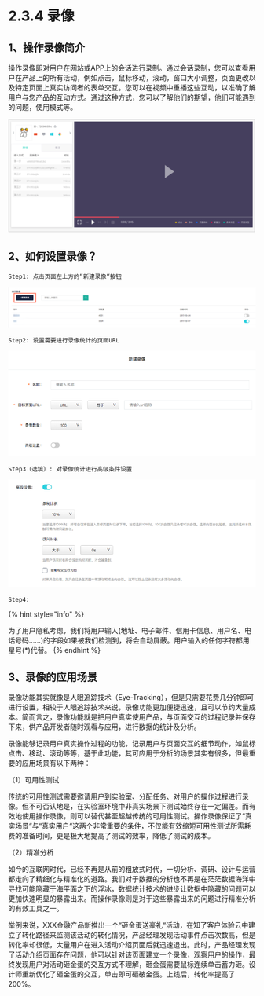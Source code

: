 # 2.3.4 录像

## 1、操作录像简介

操作录像即对用户在网站或APP上的会话进行录制。通过会话录制，您可以查看用户在产品上的所有活动，例如点击，鼠标移动，滚动，窗口大小调整，页面更改以及特定页面上真实访问者的表单交互。您可以在视频中重播这些互动，以准确了解用户与您产品的互动方式。通过这种方式，您可以了解他们的期望，他们可能遇到的问题，使用模式等。

![&#x5F55;&#x50CF;&#x64AD;&#x653E;&#x754C;&#x9762;&#x56FE;](../../.gitbook/assets/image%20%2839%29.png)

## 2、如何设置录像？

```text
Step1: 点击页面左上方的“新建录像“按钮
```

![&#x65B0;&#x5EFA;&#x5F55;&#x50CF;&#x9875;&#x9762;](../../.gitbook/assets/ping-mu-kuai-zhao-20180813-xia-wu-8.26.23-fu-ben.png)

```text
Step2: 设置需要进行录像统计的页面URL
```

![&#x65B0;&#x5EFA;&#x5F55;&#x50CF;-&#x57FA;&#x7840;&#x8BBE;&#x7F6E;](../../.gitbook/assets/ping-mu-kuai-zhao-20180813-xia-wu-8.28.37.png)

```text
Step3（选填）: 对录像统计进行高级条件设置
```

![&#x65B0;&#x5EFA;&#x5F55;&#x50CF;-&#x9AD8;&#x7EA7;&#x8BBE;&#x7F6E;](../../.gitbook/assets/ping-mu-kuai-zhao-20180813-xia-wu-8.28.48.png)

```text
Step4: 
```

{% hint style="info" %}

为了用户隐私考虑，我们将用户输入\(地址、电子邮件、信用卡信息、用户名、电话号码……\)的字段如果被我们检测到，将会自动屏蔽。用户输入的任何字符都用星号\(\*\)代替。
{% endhint %}

## 3、录像的应用场景

录像功能其实就像是人眼追踪技术（Eye-Tracking），但是只需要花费几分钟即可进行设置，相较于人眼追踪技术来说，录像功能更加便捷迅速，且可以节约大量成本。简而言之，录像功能就是把用户真实使用产品，与页面交互的过程记录并保存下来，供产品开发者随时观看与应用，进行数据的统计及分析。

录像能够记录用户真实操作过程的功能，记录用户与页面交互的细节动作，如鼠标点击、移动、滚动等等，基于此功能，其可应用于分析的场景其实有很多，但最重要的应用场景有以下两种：

（1）可用性测试

传统的可用性测试需要邀请用户到实验室、分配任务、对用户的操作过程进行录像。但不可否认地是，在实验室环境中非真实场景下测试始终存在一定偏差。而有效地使用操作录像，则可以替代甚至超越传统的可用性测试。操作录像保证了“真实场景“与“真实用户“这两个非常重要的条件，不仅能有效缩短可用性测试所需耗费的准备时间，更是极大地提高了测试的效率，降低了测试的成本。

（2）精准分析

如今的互联网时代，已经不再是从前的粗放式时代，一切分析、调研、设计与运营都走向了精细化与精准化的道路。我们对于数据的分析也不再是在茫茫数据海洋中寻找可能隐藏于海平面之下的浮冰，数据统计技术的进步让数据中隐藏的问题可以更加快速明显的暴露出来。而操作录像则是对于这些暴露出来的问题进行精准分析的有效工具之一。

举例来说，XXX金融产品新推出一个“砸金蛋送豪礼“活动，在知了客户体验云中建立了转化路径来监测该活动的转化情况，产品经理发现活动事件点击次数高，但是转化率却很低，大量用户在进入活动介绍页面后就迅速退出。此时，产品经理发现了活动介绍页面存在问题，他可以针对该页面建立一个录像，观察用户的操作，最终发现用户对活动砸金蛋的交互方式不理解，砸金蛋需要鼠标连续单击蓄力砸。设计师重新优化了砸金蛋的交互，单击即可砸破金蛋。上线后，转化率提高了200%。

#### 

